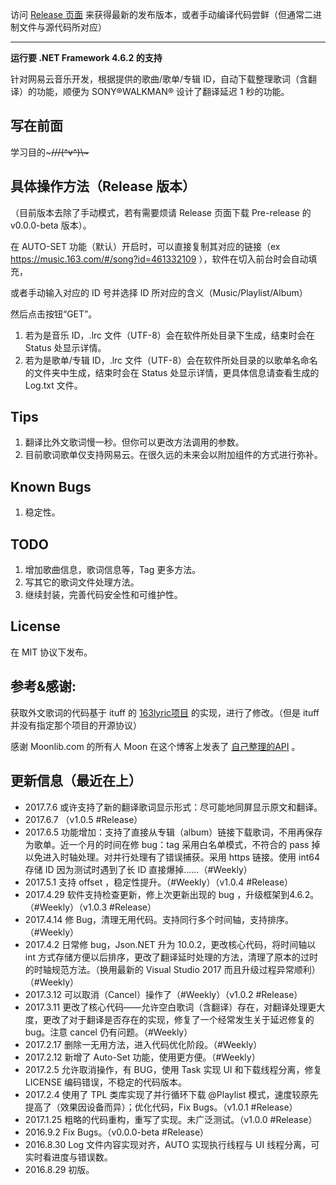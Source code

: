 ﻿访问 [Release 页面](https://github.com/Ludoux/LRCHelper/releases) 来获得最新的发布版本，或者手动编译代码尝鲜（但通常二进制文件与源代码所对应）

-----

**运行要 .NET Framework 4.6.2 的支持**

针对网易云音乐开发，根据提供的歌曲/歌单/专辑 ID，自动下载整理歌词（含翻译）的功能，顺便为  SONY®WALKMAN® 设计了翻译延迟 1 秒的功能。

## 写在前面

学习目的~~~///(^v^)\\\~~~

## 具体操作方法（Release 版本）

（目前版本去除了手动模式，若有需要烦请 Release 页面下载 Pre-release 的 v0.0.0-beta 版本）。

在 AUTO-SET 功能（默认）开启时，可以直接复制其对应的链接（ex https://music.163.com/#/song?id=461332109 ），软件在切入前台时会自动填充，

或者手动输入对应的 ID 号并选择 ID 所对应的含义（Music/Playlist/Album）

然后点击按钮“GET”。

1. 若为是音乐 ID，.lrc 文件（UTF-8）会在软件所处目录下生成，结束时会在 Status 处显示详情。
2. 若为是歌单/专辑 ID，.lrc 文件（UTF-8）会在软件所处目录的以歌单名命名的文件夹中生成，结束时会在 Status 处显示详情，更具体信息请查看生成的 Log.txt 文件。

## Tips

1. 翻译比外文歌词慢一秒。但你可以更改方法调用的参数。
2. 目前歌词歌单仅支持网易云。在很久远的未来会以附加组件的方式进行弥补。

## Known Bugs

1. 稳定性。

## TODO


1. 增加歌曲信息，歌词信息等，Tag 更多方法。
2. 写其它的歌词文件处理方法。
3. 继续封装，完善代码安全性和可维护性。

## License

在 MIT 协议下发布。

## 参考&感谢:

获取外文歌词的代码基于 ituff 的 [163lyric项目](https://github.com/ituff/163lyric) 的实现，进行了修改。（但是 ituff 并没有指定那个项目的开源协议）

感谢 Moonlib.com 的所有人 Moon 在这个博客上发表了 [自己整理的API](http://moonlib.com/606.html) 。

## 更新信息（最近在上）
* 2017.7.6  或许支持了新的翻译歌词显示形式：尽可能地同屏显示原文和翻译。
* 2017.6.7  （v1.0.5 #Release）
* 2017.6.5  功能增加：支持了直接从专辑（album）链接下载歌词，不用再保存为歌单。近一个月的时间在修 bug：tag 采用白名单模式，不符合的 pass 掉以免进入时轴处理。对并行处理有了错误捕获。采用 https 链接。使用 int64 存储 ID 因为测试时遇到了长 ID 直接爆掉……（#Weekly）
* 2017.5.1  支持 offset ，稳定性提升。（#Weekly）（v1.0.4 #Release）
* 2017.4.29 软件支持检查更新，修上次更新出现的 bug ，升级框架到4.6.2。（#Weekly）（v1.0.3 #Release）
* 2017.4.14 修 Bug，清理无用代码。支持同行多个时间轴，支持排序。（#Weekly）
* 2017.4.2  日常修 bug，Json.NET 升为 10.0.2，更改核心代码，将时间轴以 int 方式存储方便以后排序，更改了翻译延时处理的方法，清理了原本的过时的时轴规范方法。（换用最新的 Visual Studio 2017 而且升级过程异常顺利）（#Weekly）
* 2017.3.12 可以取消（Cancel）操作了（#Weekly）（v1.0.2 #Release）
* 2017.3.11 更改了核心代码——允许空白歌词（含翻译）存在，对翻译处理更大度，更改了对于翻译是否存在的实现，修复了一个经常发生关于延迟修复的bug。注意 cancel 仍有问题。（#Weekly）
* 2017.2.17 删除一无用方法，进入代码优化阶段。（#Weekly）
* 2017.2.12 新增了 Auto-Set 功能，使用更方便。（#Weekly）
* 2017.2.5  允许取消操作，有 BUG，使用 Task 实现 UI 和下载线程分离，修复 LICENSE 编码错误，不稳定的代码版本。
* 2017.2.4  使用了 TPL 类库实现了并行循环下载 @Playlist 模式，速度较原先提高了（效果因设备而异）；优化代码，Fix Bugs。（v1.0.1 #Release）
* 2017.1.25 粗略的代码重构，重写了实现。未广泛测试。（v1.0.0 #Release）
* 2016.9.2  Fix Bugs。（v0.0.0-beta #Release）
* 2016.8.30 Log 文件内容实现对齐，AUTO 实现执行线程与 UI 线程分离，可实时看进度与错误数。
* 2016.8.29 初版。